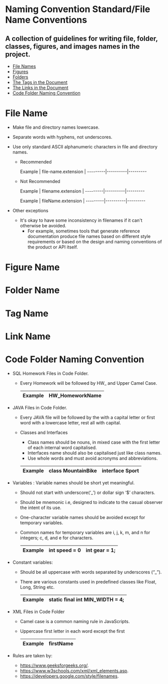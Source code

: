 #   Naming Convention Standard/File Name Conventions

## A collection of guidelines for writing file, folder, classes, figures, and images names in the project.
  
  * [File Names](#file-name)
  * [Figures](#figure-name)
  * [Folders](#folder-name)
  * [The Tags in the Document](#tag-name)
  * [The Links in the Document](#link-name)
  * [Code Folder Naming Convention](#code-folder-naming-convention)


# File Name
*  Make file and directory names lowercase.
*  Separate words with hyphens, not underscores.
*  Use only standard ASCII alphanumeric characters in  file and directory names.

    * Recommended


        Example | file-name.extension |
        ---------|----------|---------
 
    * Not Recommended


        Example | filename.extension |
        ---------|----------|---------

         Example | fileName.extension |
        ---------|----------|---------

* Other exceptions
  
  * It's okay to have some inconsistency in filenames if it can't otherwise be avoided.
    * For example, sometimes tools that generate reference documentation produce file names based on different style requirements or based on the design and naming conventions of the product or API itself.


# Figure Name

# Folder Name

# Tag Name

# Link Name

# Code Folder Naming Convention


* SQL Homework Files in Code Folder.
    * Every Homework will be followed by HW_ and Upper Camel Case.

        | Example    | HW_HomeworkName |
        | -----------| --------------- |


* JAVA Files in Code Folder.
    * Every JAVA file will be followed by the with a capital letter or first word with a lowercase letter, rest all with capital.

    * Classes and Interfaces
        * Class names should be nouns, in mixed case with the first letter of each internal word capitalised. 
        * Interfaces name should also be capitalised just like class names.
        * Use whole words and must avoid acronyms and abbreviations.

         | Example     | class MountainBike | interface Sport |
         | ----------- | ----------- | ----------- |

* Variables : Variable names should be short yet meaningful.
    * Should not start with underscore(‘_’) or dollar sign ‘$’ characters.
    * Should be mnemonic i.e, designed to indicate to the casual observer the intent of its use.
    * One-character variable names should be avoided except for temporary variables.
    * Common names for temporary variables are i, j, k, m, and n for integers; c, d, and e for characters.

        | Example     |  int speed = 0 |  int gear = 1; |
        | ----------- | ----------- | ----------- |

* Constant variables: 
  * Should be all uppercase with words separated by underscores (“_”).
  * There are various constants used in predefined classes like Float, Long, String etc.

    | Example     |  static final int MIN_WIDTH = 4; |
    | ----------- | -------------------------------- |

* XML Files in Code Folder
  * Camel case is a common naming rule in JavaScripts.
  * Uppercase first letter in each word except the first

    | Example     |  firstName |
    | ----------- | ---------- |




        
       























* Rules are taken by:
  *  https://www.geeksforgeeks.org/.
  *  https://www.w3schools.com/xml/xml_elements.asp.
  *  https://developers.google.com/style/filenames.